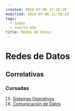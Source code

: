 ```yaml
---
created: 2024-07-06 21:18:29
modified: 2024-07-06 21:50:28
tags:
  - index
  - cuarto-año
title: Redes de Datos
---
```


# Redes de Datos

## Correlativas

### Cursadas

15. [Sistemas Operativos](Sistemas%20Operativos.md)
21. [Comunicación de Datos](Comunicación%20de%20Datos.md)
